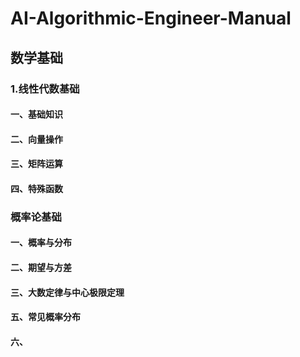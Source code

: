 # AI-Algorithmic-Engineer-Manual

## 数学基础

### 1.线性代数基础

#### 一、基础知识

#### 二、向量操作

#### 三、矩阵运算

#### 四、特殊函数

### 概率论基础

#### 一、概率与分布

#### 二、期望与方差

#### 三、大数定律与中心极限定理

#### 五、常见概率分布

#### 六、

####

####
